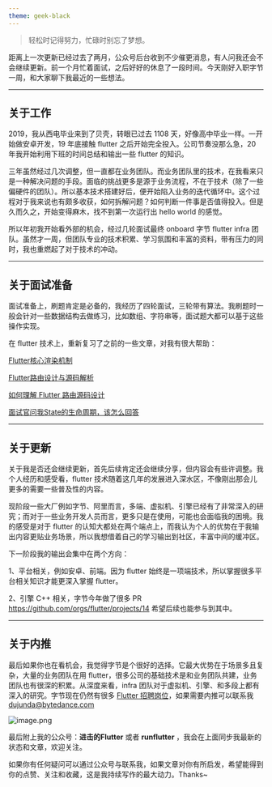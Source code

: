 ```yaml
---
theme: geek-black
---
```

> 轻松时记得努力，忙碌时别忘了梦想。


距离上一次更新已经过去了两月，公众号后台收到不少催更消息，有人问我还会不会继续更新。前一个月忙着面试，之后好好的休息了一段时间。今天刚好入职字节一周，和大家聊下我最近的一些想法。
***
## 关于工作

2019，我从西电毕业来到了贝壳，转眼已过去 1108 天，好像高中毕业一样。一开始做安卓开发，19 年底接触 flutter 之后开始完全投入。公司节奏没那么急，20 年我开始利用下班的时间总结和输出一些 flutter 的知识。

三年虽然经过几次调整，但一直都在业务团队。而业务团队里的技术，在我看来只是一种解决问题的手段。面临的挑战更多是源于业务流程，不在于技术（除了一些偏硬件的团队）。所以基本技术搭建好后，便开始陷入业务的迭代循环中。这个过程对于我来说也有颇多收获，如何拆解问题？如何判断一件事是否值得投入。但是久而久之，开始变得麻木，找不到第一次运行出 hello world 的感觉。

所以年初我开始看外部的机会，经过几轮面试最终 onboard 字节 flutter infra 团队。虽然才一周，但团队专业的技术积累、学习氛围和丰富的资料，带有压力的同时，我也重燃起了对于技术的冲动。

***
## 关于面试准备
面试准备上，刷题肯定是必备的，我经历了四轮面试，三轮带有算法。我刷题时一般会针对一些数据结构去做练习，比如数组、字符串等，面试题大都可以基于这些操作实现。

在 flutter 技术上，重新复习了之前的一些文章，对我有很大帮助：

[Flutter核心渲染机制](<https://juejin.cn/column/6960657267184271396>)

[Flutter路由设计与源码解析](https://juejin.cn/column/6960659401136930830)

[如何理解 Flutter 路由源码设计](https://juejin.cn/post/6952662000447012877)

[面试官问我State的生命周期，该怎么回答](https://juejin.cn/post/6908574202253541389)
***
## 关于更新

关于我是否还会继续更新，首先后续肯定还会继续分享，但内容会有些许调整。我个人经历和感受看，flutter 技术随着这几年的发展进入深水区，不像刚出那会儿更多的需要一些普及性的内容。

现阶段一些大厂例如字节、阿里而言，多端、虚拟机、引擎已经有了非常深入的研究；而对于一些业务开发人员而言，更多只是在使用，可能也会面临我的困境。我的感受是对于 flutter 的认知大都处在两个端点上，而我认为个人的优势在于我输出内容更贴业务场景，所以我想借着自己的学习输出到社区，丰富中间的缓冲区。


下一阶段我的输出会集中在两个方向：

1、平台相关，例如安卓、前端。因为 flutter 始终是一项端技术，所以掌握很多平台相关知识才能更深入掌握 flutter。

2、引擎 C++ 相关，字节今年做了很多 PR https://github.com/orgs/flutter/projects/14
 希望后续也能参与到其中。

*** 

## 关于内推

最后如果你也在看机会，我觉得字节是个很好的选择。它最大优势在于场景多且复杂，大量的业务团队在用 flutter，很多公司的基础技术是和业务团队共建，业务团队也有很深的积累。从深度来看，infra 团队对于虚拟机、引擎、和多段上都有深入的研究。字节现在仍然有很多 [Flutter 招聘岗位](https://jobs.bytedance.com/experienced/position?keywords=Flutter&category=&location=&project=&type=&job_hot_flag=&current=1&limit=10&functionCategory=)，如果需要内推可以联系我 dujunda@bytedance.com 


![image.png](https://p6-juejin.byteimg.com/tos-cn-i-k3u1fbpfcp/8962c073a672473dbe79692b95f91d57~tplv-k3u1fbpfcp-watermark.image?)

最后附上我的公众号：**进击的Flutter** 或者 **runflutter** ，我会在上面同步我最新的状态和文章，欢迎关注。

如果你有任何疑问可以通过公众号与联系我，如果文章对你有所启发，希望能得到你的点赞、关注和收藏，这是我持续写作的最大动力。Thanks~


